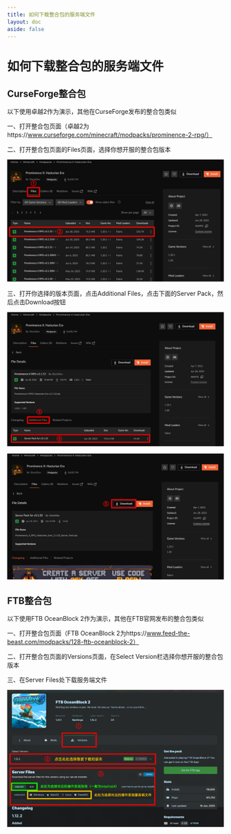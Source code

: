 ```yaml
---
title: 如何下载整合包的服务端文件
layout: doc
aside: false
---
```


# 如何下载整合包的服务端文件

## CurseForge整合包

以下使用卓越2作为演示，其他在CurseForge发布的整合包类似

一、打开整合包页面（卓越2为https://www.curseforge.com/minecraft/modpacks/prominence-2-rpg/）

二、打开整合包页面的Files页面，选择你想开服的整合包版本

![curseforgepack1](../public/imgs/serverpack/curseforgepack1.png)

三、打开你选择的版本页面，点击Additional Files，点击下面的Server Pack，然后点击Download按钮

![curseforgepack2](../public/imgs/serverpack/curseforgepack2.png)

![curseforgepack3](../public/imgs/serverpack/curseforgepack3.png)

## FTB整合包

以下使用FTB OceanBlock 2作为演示，其他在FTB官网发布的整合包类似

一、打开整合包页面（FTB OceanBlock 2为https://www.feed-the-beast.com/modpacks/128-ftb-oceanblock-2）

二、打开整合包页面的Versions页面，在Select Version栏选择你想开服的整合包版本

三、在Server Files处下载服务端文件

![ftbpack](../public/imgs/serverpack/ftbpack.png)
